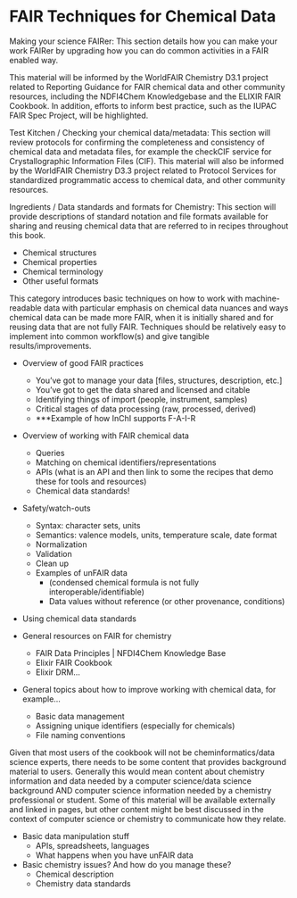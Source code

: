 # FAIR Techniques for Chemical Data

Making your science FAIRer: This section details how you can make your work FAIRer by upgrading how you can do common 
activities in a FAIR enabled way. 

This material will be informed by the WorldFAIR Chemistry D3.1 project related to Reporting Guidance for FAIR chemical 
data and other community resources, including the NDFI4Chem Knowledgebase and the ELIXIR FAIR Cookbook. In addition, 
efforts to inform best practice, such as the IUPAC FAIR Spec Project, will be highlighted.

Test Kitchen / Checking your chemical data/metadata: This section will review protocols for confirming the completeness
and consistency of chemical data and metadata files, for example the checkCIF service for Crystallographic Information 
Files (CIF). This material will also be informed by the WorldFAIR Chemistry D3.3 project related to Protocol Services 
for standardized programmatic access to chemical data, and other community resources.

Ingredients / Data standards and formats for Chemistry: This section will provide descriptions of standard notation 
and file formats available for sharing and reusing chemical data that are referred to in recipes throughout this book.
- Chemical structures
- Chemical properties
- Chemical terminology
- Other useful formats

This category introduces basic techniques on how to work with machine-readable data with particular emphasis on 
chemical data nuances and ways chemical data can be made more FAIR, when it is initially shared and for reusing 
data that are not fully FAIR. Techniques should be relatively easy to implement into common workflow(s) and give 
tangible results/improvements.  

- Overview of good FAIR practices 
  - You’ve got to manage your data [files, structures, description, etc.] 
  - You’ve got to get the data shared and licensed and citable 
  - Identifying things of import (people, instrument, samples) 
  - Critical stages of data processing (raw, processed, derived) 
  - ***Example of how InChI supports F-A-I-R 
- Overview of working with FAIR chemical data 
  - Queries 
  - Matching on chemical identifiers/representations 
  - APIs (what is an API and then link to some the recipes that demo these for tools and resources)  
  - Chemical data standards! 
- Safety/watch-outs 
  - Syntax: character sets, units 
  - Semantics: valence models, units, temperature scale, date format  
  - Normalization
  - Validation 
  - Clean up 
  - Examples of unFAIR data
    - (condensed chemical formula is not fully interoperable/identifiable) 
    - Data values without reference (or other provenance, conditions) 
- Using chemical data standards 

- General resources on FAIR for chemistry
  - FAIR Data Principles | NFDI4Chem Knowledge Base
  - Elixir FAIR Cookbook
  - Elixir DRM…
- General topics about how to improve working with chemical data, for example…
  - Basic data management
  - Assigning unique identifiers (especially for chemicals) 
  - File naming conventions


Given that most users of the cookbook will not be cheminformatics/data science experts, there needs to be some content 
that provides background material to users. Generally this would mean content about chemistry information and data 
needed by a computer science/data science background AND computer science information needed by a chemistry professional
or student.  Some of this material will be available externally and linked in pages, but other content might be best 
discussed in the context of computer science or chemistry to communicate how they relate.
- Basic data manipulation stuff 
  - APIs, spreadsheets, languages 
  - What happens when you have unFAIR data 
- Basic chemistry issues? And how do you manage these? 
  - Chemical description 
  - Chemistry data standards 
